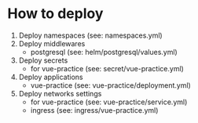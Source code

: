 # How to deploy

1. Deploy namespaces (see: namespaces.yml)
1. Deploy middlewares
    * postgresql (see: helm/postgresql/values.yml)
1. Deploy secrets
    * for vue-practice (see: secret/vue-practice.yml)
1. Deploy applications
    * vue-practice (see: vue-practice/deployment.yml)
1. Deploy networks settings
    * for vue-practice (see: vue-practice/service.yml)
    * ingress (see: ingress/vue-practice.yml)
